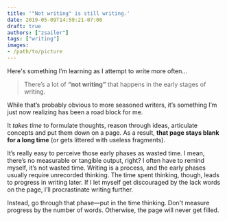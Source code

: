 ```yaml
---
title: '"Not writing" is still writing.'
date: 2019-05-09T14:59:21-07:00
draft: true
authors: ["zsailer"]
tags: ["writing"]
images:
- /path/to/picture
---
```


Here's something I’m learning as I attempt to write more often…

>There’s a lot of **“not writing”** that happens in the early stages of writing.

While that’s probably obvious to more seasoned writers, it’s something I’m just now realizing has been a road block for me. 

It *takes time* to formulate thoughts, reason through ideas, articulate concepts and put them down on a page. As a result, **that page stays blank for a long time** (or gets littered with useless fragments).

It’s really easy to perceive those early phases as wasted time. I mean, there’s no measurable or tangible output, right? I often have to remind myself, it’s not wasted time. Writing is a process, and the early phases usually require unrecorded thinking. The time spent thinking, though, leads to progress in writing later. If I let myself get discouraged by the lack words on the page, I’ll procrastinate writing further. 

Instead, go through that phase—put in the time thinking. Don't measure progress by the number of words. Otherwise, the page will never get filled.

